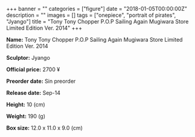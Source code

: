 +++
banner = ""
categories = ["figure"]
date = "2018-01-05T00:00:00Z"
description = ""
images = []
tags = ["onepiece", "portrait of pirates", "Jyango"]
title = "Tony Tony Chopper P.O.P Sailing Again Mugiwara Store Limited Edition Ver. 2014"
+++

**Name:** Tony Tony Chopper P.O.P Sailing Again Mugiwara Store Limited Edition Ver. 2014

**Sculptor:** Jyango

**Official price:** 2700 ¥

**Preorder date:** Sin preorder

**Release date:** Sep-14

**Height:** 10 (cm)

**Weight:** 190 (g)

**Box size:** 12.0 x 11.0 x 9.0 (cm)
